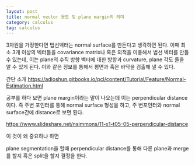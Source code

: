 ```yaml
---
layout: post
title: normal vector 용도 및 plane margin의 의미
category: calculus
tag: calculus
---
```


3차원을 가정한다면 법선벡터는 normal surface를 만든다고 생각하면 된다. 이때 최소 3개 이상의 벡터들을 covariance matrix나 혹은 외적을 이용해서 법선 벡터를 만들 수 있는데, 이는 plane의 수직 방향 벡터에 대한 방향과 curvature, plane 각도 들을 알 수 있게 된다. 이와 같은 정보를 통해서 평면과 혹은 바닥을 검출해 낼 수 있다.

간단 소개
https://adioshun.gitbooks.io/pcl/content/Tutorial/Feature/Normal-Estimation.html

공부를 하다 보면 plane margin이라는 말이 나오는데 이는 perpendicular distance 이다. 즉 주변 포인터를 통해 normal surface 형성을 하고, 주 변포인터와 normal surface간에 distance로 보면 된다.  

https://www.slideshare.net/nsimmons/11-x1-t05-05-perpendicular-distance


이 것이 왜 중요하냐 하면

plane segmentation을 할때 perpendicular distance를 통해 다른 plane과 merge를 할지 혹은 split을 할지 결정을 한다.
